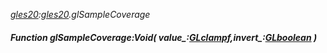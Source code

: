 _[gles20](../../modules/gles20/gles20-module.md):[gles20](../../modules/gles20/gles20-module.md).glSampleCoverage_
##### Function glSampleCoverage:Void( value_:[GLclampf](../../modules/gles20/gles20-glclampf.md),invert_:[GLboolean](../../modules/gles20/gles20-glboolean.md) )
